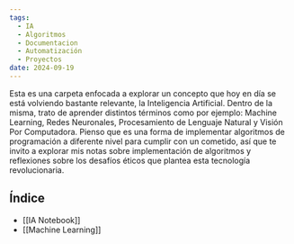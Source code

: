 ```yaml
---
tags:
  - IA
  - Algoritmos
  - Documentacion
  - Automatización
  - Proyectos
date: 2024-09-19
---
```

Esta es una carpeta enfocada a explorar un concepto que hoy en día se está volviendo bastante relevante, la Inteligencia Artificial. Dentro de la misma, trato de aprender distintos términos como por ejemplo: Machine Learning, Redes Neuronales, Procesamiento de Lenguaje Natural y Visión Por Computadora. Pienso que es una forma de implementar algoritmos de programación a diferente nivel para cumplir con un cometido, así que te invito a explorar mis notas sobre implementación de algoritmos y reflexiones sobre los desafíos éticos que plantea esta tecnología revolucionaria.

## Índice
- [[IA Notebook]]
- [[Machine Learning]]